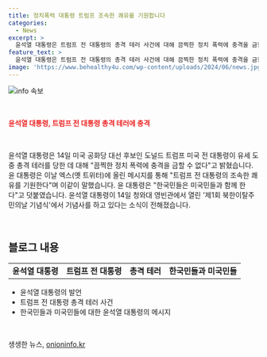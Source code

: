 ```yaml
---
title: 정치폭력 대통령 트럼프 조속한 쾌유를 기원합니다
categories:
  - News
excerpt: >
  윤석열 대통령은 트럼프 전 대통령의 총격 테러 사건에 대해 끔찍한 정치 폭력에 충격을 금할 수 없다며 조속한 쾌유를 기원했다. 또한 한국민들은 미국민들과 함께 한다고 덧붙였다. 해당 발언은 북한이탈주민의날 기념식에서 이뤄진 것으로, 윤 대통령의 국제 이슈에 대한 신속한 대응을 보여주는 것으로 해석된다.
feature_text: >
  윤석열 대통령은 트럼프 전 대통령의 총격 테러 사건에 대해 끔찍한 정치 폭력에 충격을 금할 수 없다며 조속한 쾌유를 기원했다. 또한 한국민들은 미국민들과 함께 한다고 덧붙였다. 해당 발언은 북한이탈주민의날 기념식에서 이뤄진 것으로, 윤 대통령의 국제 이슈에 대한 신속한 대응을 보여주는 것으로 해석된다.
image: 'https://www.behealthy4u.com/wp-content/uploads/2024/06/news.jpg'
---
```


<p><img src="https://www.behealthy4u.com/wp-content/uploads/2024/06/news.jpg" alt="info 속보" /></p>

<p data-ke-size="size16">&nbsp;</p>

<p><b><span style="color: #ee2323;">윤석열 대통령, 트럼프 전 대통령 총격 테러에 충격</span></b></p>

<p data-ke-size="size16">&nbsp;</p>

<p>윤석열 대통령은 14일 미국 공화당 대선 후보인 도널드 트럼프 미국 전 대통령이 유세 도중 총격 테러를 당한 데 대해 "끔찍한 정치 폭력에 충격을 금할 수 없다"고 밝혔습니다. 윤 대통령은 이날 엑스(옛 트위터)에 올린 메시지를 통해 "트럼프 전 대통령의 조속한 쾌유를 기원한다"며 이같이 말했습니다. 윤 대통령은 "한국민들은 미국민들과 함께 한다"고 덧붙였습니다. 윤석열 대통령이 14일 청와대 영빈관에서 열린 '제1회 북한이탈주민의날 기념식'에서 기념사를 하고 있다는 소식이 전해졌습니다.</p>

<p data-ke-size="size16">&nbsp;</p>

<h2 data-ke-size="size26">블로그 내용</h2>

<table>
    <tbody>
        <tr>
            <td style="text-align: center; height: 17px;"><b>윤석열 대통령</b></td>
            <td style="text-align: center; height: 17px;"><b>트럼프 전 대통령</b></td>
            <td style="text-align: center; height: 17px;"><b>총격 테러</b></td>
            <td style="text-align: center; height: 17px;"><b>한국민들과 미국민들</b></td>
        </tr>
    </tbody>
</table>

<ul>
    <li>윤석열 대통령의 발언</li>
    <li>트럼프 전 대통령 총격 테러 사건</li>
    <li>한국민들과 미국민들에 대한 윤석열 대통령의 메시지</li>
</ul>

<p data-ke-size="size16">&nbsp;</p>
생생한 뉴스, <a href="https://onioninfo.kr" rel="dofollow">onioninfo.kr</a>


